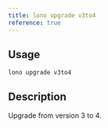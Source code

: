 ```yaml
---
title: lono upgrade v3to4
reference: true
---
```


## Usage

    lono upgrade v3to4

## Description

Upgrade from version 3 to 4.



